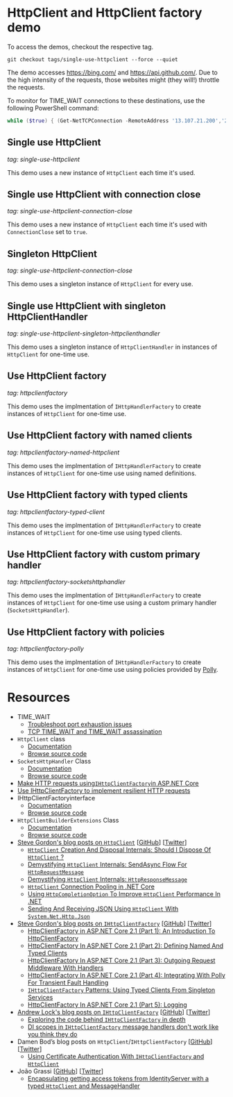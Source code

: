 # HttpClient and HttpClient factory demo

To access the demos, checkout the respective tag.

```
git checkout tags/single-use-httpclient --force --quiet
```

The demo accesses https://bing.com/ and https://api.github.com/. Due to the high intensity of the requests, those websites might (they will!) throttle the requests.

To monitor for TIME_WAIT connections to these destinations, use the following PowerShell command:

```PowerShell
while ($true) { (Get-NetTCPConnection -RemoteAddress '13.107.21.200','204.79.197.200','140.82.118.6' -State TimeWait -ErrorAction Ignore).Count } 
```

## Single use HttpClient

*tag: single-use-httpclient*

This demo uses a new instance of `HttpClient` each time it's used.

## Single use HttpClient with connection close

*tag: single-use-httpclient-connection-close*

This demo uses a new instance of `HttpClient` each time it's used with `ConnectionClose` set to `true`.

## Singleton HttpClient

*tag: single-use-httpclient-connection-close*

This demo uses a singleton instance of `HttpClient` for every use.

## Single use HttpClient with singleton HttpClientHandler

*tag: single-use-httpclient-singleton-httpclienthandler*

This demo uses a singleton instance of `HttpClientHandler` in instances of `HttpClient` for one-time use.

## Use HttpClient factory

*tag: httpclientfactory*

This demo uses the implmentation of `IHttpHandlerFactory` to create instances of `HttpClient` for one-time use.

## Use HttpClient factory with named clients

*tag: httpclientfactory-named-httpclient*

This demo uses the implmentation of `IHttpHandlerFactory` to create instances of `HttpClient` for one-time use using named definitions.

## Use HttpClient factory with typed clients

*tag: httpclientfactory-typed-client*

This demo uses the implmentation of `IHttpHandlerFactory` to create instances of `HttpClient` for one-time use using typed clients.

## Use HttpClient factory with custom primary handler

*tag: httpclientfactory-socketshttphandler*

This demo uses the implmentation of `IHttpHandlerFactory` to create instances of `HttpClient` for one-time use using a custom primary handler (`SocketsHttpHandler`).

## Use HttpClient factory with policies

*tag: httpclientfactory-polly*

This demo uses the implmentation of `IHttpHandlerFactory` to create instances of `HttpClient` for one-time use using policies provided by [Polly](https://github.com/App-vNext/Polly).

# Resources

* TIME\_WAIT
  * [Troubleshoot port exhaustion issues](https://docs.microsoft.com/windows/client-management/troubleshoot-tcpip-port-exhaust)
  * [TCP TIME\_WAIT and TIME\_WAIT assassination](https://docs.microsoft.com/azure/virtual-network/virtual-network-tcpip-performance-tuning)
* `HttpClient` class
  * [Documentation](https://docs.microsoft.com/dotnet/api/system.net.http.httpclient)
  * [Browse source code](https://source.dot.net/)
* `SocketsHttpHandler` Class
  * [Documentation](https://docs.microsoft.com/dotnet/api/system.net.http.socketshttphandler)
  * [Browse source code](https://source.dot.net/)
* [Make HTTP requests using](https://docs.microsoft.com/aspnet/core/fundamentals/http-requests)[`IHttpClientFactory`](https://docs.microsoft.com/aspnet/core/fundamentals/http-requests)[in ASP.NET Core](https://docs.microsoft.com/aspnet/core/fundamentals/http-requests)
* [Use IHttpClientFactory to implement resilient HTTP requests](https://docs.microsoft.com/en-us/dotnet/architecture/microservices/implement-resilient-applications/use-httpclientfactory-to-implement-resilient-http-requests)
* IHttpClientFactoryinterface
  * [Documentation](https://docs.microsoft.com/dotnet/api/system.net.http.ihttpclientfactory)
  * [Browse source code](https://source.dot.net/)
* `HttpClientBuilderExtensions` Class
  * [Documentation](https://docs.microsoft.com/dotnet/api/microsoft.extensions.dependencyinjection.httpclientbuilderextensions)
  * [Browse source code](https://source.dot.net/)
* [Steve Gordon's blog posts on `HttpClient`](https://www.stevejgordon.co.uk/tag/httpclient) [[GitHub](https://github.com/stevejgordon)] [[Twitter](https://twitter.com/stevejgordon)]
  * [`HttpClient` Creation And Disposal Internals: Should I Dispose Of `HttpClient` ?](https://www.stevejgordon.co.uk/httpclient-creation-and-disposal-internals-should-i-dispose-of-httpclient)
  * [Demystifying `HttpClient` Internals: SendAsync Flow For `HttpRequestMessage`](https://www.stevejgordon.co.uk/demystifying-httpclient-internals-sendasync-flow-for-httprequestmessage)
  * [Demystifying `HttpClient` Internals: `HttpResponseMessage`](https://www.stevejgordon.co.uk/demystifying-httpclient-internals-httpresponsemessage)
  * [`HttpClient` Connection Pooling in .NET Core](https://www.stevejgordon.co.uk/httpclient-connection-pooling-in-dotnet-core)
  * [Using `HttpCompletionOption` To Improve `HttpClient` Performance In .NET](https://www.stevejgordon.co.uk/using-httpcompletionoption-responseheadersread-to-improve-httpclient-performance-dotnet)
  * [Sending And Receiving JSON Using `HttpClient` With `System.Net.Http.Json`](https://www.stevejgordon.co.uk/sending-and-receiving-json-using-httpclient-with-system-net-http-json)
* [Steve Gordon's blog posts on `IHttpClientFactory`](https://www.stevejgordon.co.uk/tag/httpclientfactory) [[GitHub](https://github.com/stevejgordon)] [[Twitter](https://twitter.com/stevejgordon)]
  * [HttpClientFactory in ASP.NET Core 2.1 (Part 1): An Introduction To HttpClientFactory](https://www.stevejgordon.co.uk/introduction-to-httpclientfactory-aspnetcore)
  * [HttpClientFactory In ASP.NET Core 2.1 (Part 2): Defining Named And Typed Clients](https://www.stevejgordon.co.uk/httpclientfactory-named-typed-clients-aspnetcore)
  * [HttpClientFactory In ASP.NET Core 2.1 (Part 3): Outgoing Request Middleware With Handlers](https://www.stevejgordon.co.uk/httpclientfactory-aspnetcore-outgoing-request-middleware-pipeline-delegatinghandlers)
  * [HttpClientFactory In ASP.NET Core 2.1 (Part 4): Integrating With Polly For Transient Fault Handling](https://www.stevejgordon.co.uk/httpclientfactory-using-polly-for-transient-fault-handling)
  * [`IHttpClientFactory` Patterns: Using Typed Clients From Singleton Services](https://www.stevejgordon.co.uk/ihttpclientfactory-patterns-using-typed-clients-from-singleton-services)
  * [HttpClientFactory In ASP.NET Core 2.1 (Part 5): Logging](https://www.stevejgordon.co.uk/httpclientfactory-asp-net-core-logging)
* [Andrew Lock's blog posts on `IHttpClientFactory`](https://andrewlock.net/tag/httpclient/) [[GitHub](https://github.com/andrewlock)] [[Twitter](https://twitter.com/andrewlocknet)]
  * [Exploring the code behind `IHttpClientFactory` in depth](https://andrewlock.net/exporing-the-code-behind-ihttpclientfactory/)
  * [DI scopes in `IHttpClientFactory` message handlers don't work like you think they do](https://andrewlock.net/understanding-scopes-with-ihttpclientfactory-message-handlers/)
* Damen Bod’s blog posts on `HttpClient`/`IHttpClientFactory` [[GitHub](https://github.com/damienbod)] [[Twitter](https://twitter.com/damien_bod)]
  * [Using Certificate Authentication With `IHttpClientFactory` and `HttpClient`](https://damienbod.com/2019/09/07/using-certificate-authentication-with-ihttpclientfactory-and-httpclient/)
* João Grassi [[GitHub](https://github.com/joaopgrassi)] [[Twitter](https://twitter.com/jotagrassi)]
  * [Encapsulating getting access tokens from IdentityServer with a typed `HttpClient` and MessageHandler](https://blog.joaograssi.com/typed-httpclient-with-messagehandler-getting-accesstokens-from-identityserver/)
